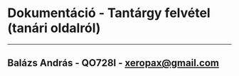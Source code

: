 # Dokumentáció - Tantárgy felvétel (tanári oldalról)
------
Balázs András - QO728I - xeropax@gmail.com
------

